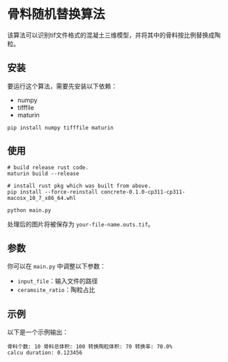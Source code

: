 # 骨料随机替换算法

该算法可以识别tif文件格式的混凝土三维模型，并将其中的骨料按比例替换成陶粒。

## 安装

要运行这个算法，需要先安装以下依赖：

- numpy
- tifffile
- maturin

```
pip install numpy tifffile maturin
```

## 使用


```
# build release rust code.
maturin build --release

# install rust pkg which was built from above.
pip install --force-reinstall concrete-0.1.0-cp311-cp311-macosx_10_7_x86_64.whl

python main.py

```

处理后的图片将被保存为 `your-file-name.outs.tif`。

## 参数

你可以在 `main.py` 中调整以下参数：

- `input_file`：输入文件的路径
- `ceramsite_ratio`：陶粒占比

## 示例

以下是一个示例输出：
```
骨料个数: 10 骨料总体积: 100 转换陶粒体积: 70 转换率: 70.0%
calcu duration: 0.123456
```
